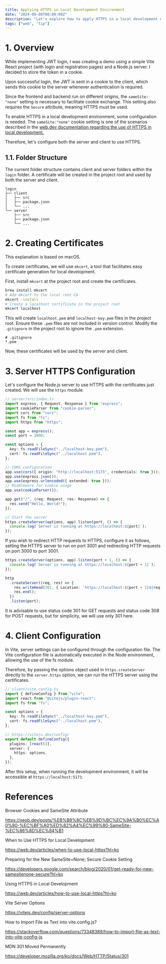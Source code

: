 ```yaml
---
title: Applying HTTPS in Local Development Environment
date: "2024-09-08T00:00:00Z"
description: "Let's explore how to apply HTTPS in a local development environment"
tags: ["web", "tip"]
---
```


# 1. Overview

While implementing JWT login, I was creating a demo using a simple Vite React project (with login and registration pages) and a Node.js server. I decided to store the token in a cookie.

Upon successful login, the JWT is sent in a cookie to the client, which sends this cookie to the server whenever authentication is required.

Since the frontend and backend run on different origins, the `sameSite: "none"` setting is necessary to facilitate cookie exchange. This setting also requires the `Secure` attribute, meaning HTTPS must be used.

To enable HTTPS in a local development environment, some configuration is needed. The `sameSite:"none"` cookie setting is one of the scenarios described in the [web.dev documentation regarding the use of HTTPS in local development.](https://web.dev/articles/when-to-use-local-https?hl=ko#when_to_use_https_for_local_development_2)

Therefore, let's configure both the server and client to use HTTPS.

## 1.1. Folder Structure

The current folder structure contains client and server folders within the `login` folder. A certificate will be created in the project root and used by both the server and client.

```
login
├── client
│   ├── src
│   ├── package.json
│   └── ...
└── server
    ├── src
    ├── package.json
    └── ...
```

# 2. Creating Certificates

This explanation is based on macOS.

To create certificates, we will use `mkcert`, a tool that facilitates easy certificate generation for local development.

First, install `mkcert` at the project root and create the certificates.

```bash
brew install mkcert
# Add mkcert to the local root CA
mkcert -install
# Create a localhost certificate in the project root
mkcert localhost
```

This will create `localhost.pem` and `localhost-key.pem` files in the project root. Ensure these `.pem` files are not included in version control. Modify the `.gitignore` in the project root to ignore the `.pem` extension.

```
# .gitignore
*.pem
```

Now, these certificates will be used by the server and client.

# 3. Server HTTPS Configuration

Let's configure the Node.js server to use HTTPS with the certificates just created. We will use the `https` module.

```ts
// server/src/index.ts
import express, { Request, Response } from "express";
import cookieParser from "cookie-parser";
import cors from "cors";
import fs from "fs";
import https from "https";

const app = express();
const port = 3000;

const options = {
  key: fs.readFileSync("../localhost-key.pem"),
  cert: fs.readFileSync("../localhost.pem"),
};

// CORS configuration
app.use(cors({ origin: "http://localhost:5173", credentials: true }));
app.use(express.json());
app.use(express.urlencoded({ extended: true }));
// Middleware for cookie usage
app.use(cookieParser());

app.get("/", (req: Request, res: Response) => {
  res.send("Hello, World!");
});

// Start the server
https.createServer(options, app).listen(port, () => {
  console.log(`Server is running at https://localhost:${port}`);
});
```

If you wish to redirect HTTP requests to HTTPS, configure it as follows, setting the HTTPS server to run on port 3001 and redirecting HTTP requests on port 3000 to port 3001.

```ts
https.createServer(options, app).listen(port + 1, () => {
  console.log(`Server is running at https://localhost:${port + 1}`);
});

http
  .createServer((req, res) => {
    res.writeHead(301, { Location: `https://localhost:${port + 1}${req.url}` });
    res.end();
  })
  .listen(port);
```

It is advisable to use status code 301 for GET requests and status code 308 for POST requests, but for simplicity, we will use only 301 here.

# 4. Client Configuration

In Vite, server settings can be configured through the configuration file. The Vite configuration file is automatically executed in the Node environment, allowing the use of the fs module.

Therefore, by passing the options object used in `https.createServer` directly to the `server.https` option, we can run the HTTPS server using the certificates.

```ts
// client/vite.config.ts
import { defineConfig } from "vite";
import react from "@vitejs/plugin-react";
import fs from "fs";

const options = {
  key: fs.readFileSync("../localhost-key.pem"),
  cert: fs.readFileSync("../localhost.pem"),
};

// https://vitejs.dev/config/
export default defineConfig({
  plugins: [react()],
  server: {
    https: options,
  },
});
```

After this setup, when running the development environment, it will be accessible at `https://localhost:5173`.

# References

Browser Cookies and SameSite Attribute

https://seob.dev/posts/%EB%B8%8C%EB%9D%BC%EC%9A%B0%EC%A0%80-%EC%BF%A0%ED%82%A4%EC%99%80-SameSite-%EC%86%8D%EC%84%B1

When to Use HTTPS for Local Development 

https://web.dev/articles/when-to-use-local-https?hl=ko

Preparing for the New SameSite=None; Secure Cookie Setting

https://developers.google.com/search/blog/2020/01/get-ready-for-new-samesitenone-secure?hl=ko

Using HTTPS in Local Development

https://web.dev/articles/how-to-use-local-https?hl=ko

Vite Server Options

https://vitejs.dev/config/server-options

How to Import File as Text into vite.config.js?

https://stackoverflow.com/questions/73348389/how-to-import-file-as-text-into-vite-config-js

MDN 301 Moved Permanently

https://developer.mozilla.org/ko/docs/Web/HTTP/Status/301